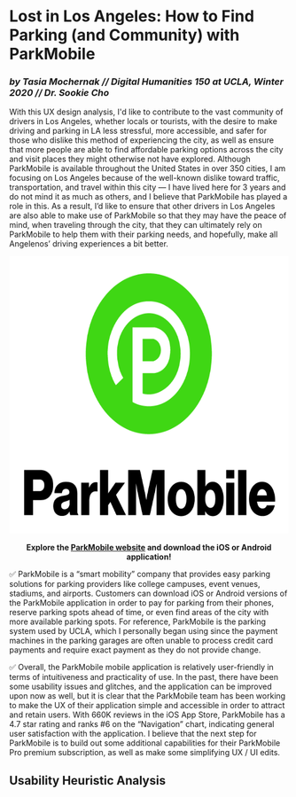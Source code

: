 # Lost in Los Angeles: How to Find Parking (and Community) with ParkMobile

### _by Tasia Mochernak // Digital Humanities 150 at UCLA, Winter 2020 // Dr. Sookie Cho_

With this UX design analysis, I'd like to contribute to the vast community of drivers in Los Angeles, whether locals or tourists, with the desire to make driving and parking in LA less stressful, more accessible, and safer for those who dislike this method of experiencing the city, as well as ensure that more people are able to find affordable parking options across the city and visit places they might otherwise not have explored. Although ParkMobile is available throughout the United States in over 350 cities, I am focusing on Los Angeles because of the well-known dislike toward traffic, transportation, and travel within this city — I have lived here for 3 years and do not mind it as much as others, and I believe that ParkMobile has played a role in this. As a result, I’d like to ensure that other drivers in Los Angeles are also able to make use of ParkMobile so that they may have the peace of mind, when traveling through the city, that they can ultimately rely on ParkMobile to help them with their parking needs, and hopefully, make all Angelenos’ driving experiences a bit better.

<p align="center">
  <img width="630" height="500" src="pmlogo.png">
</p>

<p align="center">
  <b>Explore the <a href="https://parkmobile.io/">ParkMobile website</a> and download the iOS or Android application!</b>
</p>

:white_check_mark: ParkMobile is a “smart mobility” company that provides easy parking solutions for parking providers like college campuses, event venues, stadiums, and airports. Customers can download iOS or Android versions of the ParkMobile application in order to pay for parking from their phones, reserve parking spots ahead of time, or even find areas of the city with more available parking spots. For reference, ParkMobile is the parking system used by UCLA, which I personally began using since the payment machines in the parking garages are often unable to process credit card payments and require exact payment as they do not provide change. 

:white_check_mark: Overall, the ParkMobile mobile application is relatively user-friendly in terms of intuitiveness and practicality of use. In the past, there have been some usability issues and glitches, and the application can be improved upon now as well, but it is clear that the ParkMobile team has been working to make the UX of their application simple and accessible in order to attract and retain users. With 660K reviews in the iOS App Store, ParkMobile has a 4.7 star rating and ranks #6 on the “Navigation” chart, indicating general user satisfaction with the application. I believe that the next step for ParkMobile is to build out some additional capabilities for their ParkMobile Pro premium subscription, as well as make some simplifying UX / UI edits.

## Usability Heuristic Analysis



